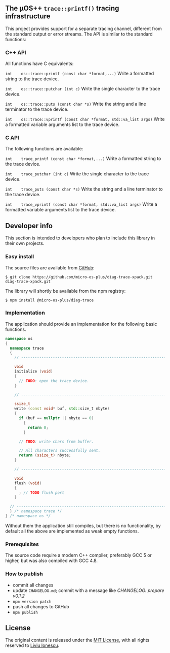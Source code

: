 ## The µOS++ `trace::printf()` tracing infrastructure

This project provides support for a separate tracing channel, different from the standard output or error streams. The API is similar to the standard functions:

### C++ API

All functions have C equivalents:

`int 	os::trace::printf (const char *format,...)`
 Write a formatted string to the trace device.
 
`int 	os::trace::putchar (int c)`
 Write the single character to the trace device.
 
`int 	os::trace::puts (const char *s)`
 Write the string and a line terminator to the trace device.
 
`int 	os::trace::vprintf (const char *format, std::va_list args)`
 Write a formatted variable arguments list to the trace device.
 
 ### C API

The following functions are available:

`int 	trace_printf (const char *format,...)`
 Write a formatted string to the trace device.
 
`int 	trace_putchar (int c)`
 Write the single character to the trace device.
 
`int 	trace_puts (const char *s)`
 Write the string and a line terminator to the trace device.
 
`int 	trace_vprintf (const char *format, std::va_list args)`
 Write a formatted variable arguments list to the trace device.

## Developer info

This section is intended to developers who plan to include this library in their own projects.

### Easy install

The source files are available from [GitHub](https://github.com/micro-os-plus/diag-trace-xpack):

```console
$ git clone https://github.com/micro-os-plus/diag-trace-xpack.git diag-trace-xpack.git
```

The library will shortly be available from the npm registry:

```console
$ npm install @micro-os-plus/diag-trace
```

### Implementation

The application should provide an implementation for the following basic functions.

```c++
namespace os
{
  namespace trace
  {
    // ------------------------------------------------------------------------

    void
    initialize (void)
    {
      // TODO: open the trace device.
    }

    // ------------------------------------------------------------------------

    ssize_t
    write (const void* buf, std::size_t nbyte)
    {
      if (buf == nullptr || nbyte == 0)
        {
          return 0;
        }

      // TODO: write chars from buffer.

      // All characters successfully sent.
      return (ssize_t) nbyte;
    }

    // ------------------------------------------------------------------------

    void
    flush (void)
    {
      ; // TODO flush port
    }

  // --------------------------------------------------------------------------
  } /* namespace trace */
} /* namespace os */
```

Without them the application still compiles, but there is no functionality, by default all the above are implemented as weak empty functions.

### Prerequisites

The source code require a modern C++ compiler, preferably GCC 5 or higher, but was also compiled with GCC 4.8. 

### How to publish

* commit all changes
* update `CHANGELOG.md`; commit with a message like _CHANGELOG: prepare v0.1.2_
* `npm version patch`
* push all changes to GitHub
* `npm publish`

## License

The original content is released under the [MIT License](https://opensource.org/licenses/MIT), with all rights reserved to [Liviu Ionescu](https://github.com/ilg-ul).
